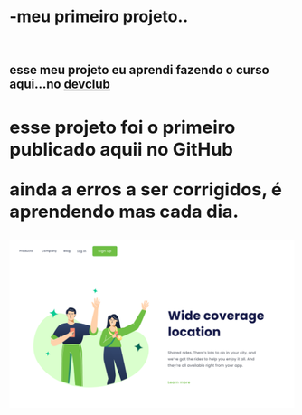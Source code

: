<h1>-meu primeiro projeto..</h1>
<br>
<h2> esse meu projeto eu aprendi  fazendo o curso aqui...no <a href="https://rodolfomori.com.br/devclub">devclub<a/><h2/>

<p> esse projeto foi o primeiro publicado aquii no GitHub</p>
<p>ainda a erros a ser corrigidos, é aprendendo mas cada dia. </p>
<img src="assets/13. (Positive) Congratulation You get 40 point for your ride-1.svg"/>

